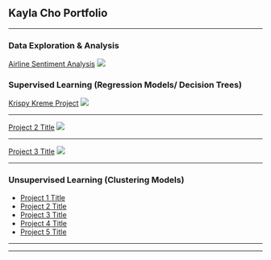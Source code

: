## Kayla Cho Portfolio

---
### Data Exploration & Analysis
[Airline Sentiment Analysis](/https://github.com/kayla-cho/Airline-Sentiment/blob/e2a0b31baf4631c13bd84c283788c495f231e0a9/Airline%20Sentiment%20Analysis.pdf)
<img src="images/dummy_thumbnail.jpg?raw=true"/>

### Supervised Learning (Regression Models/ Decision Trees)

[Krispy Kreme Project](/sample_page)
<img src="images/dummy_thumbnail.jpg?raw=true"/>

---
[Project 2 Title](/pdf/sample_presentation.pdf)
<img src="images/dummy_thumbnail.jpg?raw=true"/>

---
[Project 3 Title](http://example.com/)
<img src="images/dummy_thumbnail.jpg?raw=true"/>

---

### Unsupervised Learning (Clustering Models) 

- [Project 1 Title](http://example.com/)
- [Project 2 Title](http://example.com/)
- [Project 3 Title](http://example.com/)
- [Project 4 Title](http://example.com/)
- [Project 5 Title](http://example.com/)

---




---
